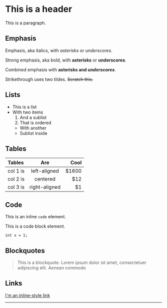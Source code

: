 # This is a header

This is a paragraph.

## Emphasis
Emphasis, aka italics, with *asterisks* or _underscores_.

Strong emphasis, aka bold, with **asterisks** or __underscores__.

Combined emphasis with **asterisks and _underscores_**.

Strikethrough uses two tildes. ~~Scratch this.~~

## Lists
* This is a list
* With two items
  1. And a sublist
  2. That is ordered
    * With another
    * Sublist inside

## Tables
| Tables        | Are           | Cool  |
|:------------- |:-------------:| -----:|
| col 1 is      | left-aligned  | $1600 |
| col 2 is      | centered      |   $12 |
| col 3 is 		 | right-aligned |    $1 |

## Code
This is an inline `code` element.

This is a code block element.
```
int x = 1;
```

## Blockquotes
> This is a blockquote. Lorem ipsum dolor sit amet, consectetuer adipiscing elit. Aenean commodo

## Links
[I'm an inline-style link](https://www.google.com)

---
